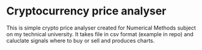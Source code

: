 # Cryptocurrency price analyser


This is simple crypto price analyser created for Numerical Methods subject on my technical university. It takes file in csv format (example in repo) and caluclate signals where to buy or sell and produces charts.
